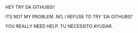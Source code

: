 HEY TRY DA GITHUBS!! 


ITS NOT MY PROBLEM.
NO, I REFUSE TO TRY 'DA GITHUBS!'


YOU REALLY NEED HELP.
TU NECESSITO AYUDAR.

